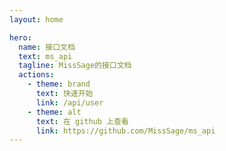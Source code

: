 ```yaml
---
layout: home

hero:
  name: 接口文档
  text: ms_api
  tagline: MissSage的接口文档
  actions:
    - theme: brand
      text: 快速开始
      link: /api/user
    - theme: alt
      text: 在 github 上查看
      link: https://github.com/MissSage/ms_api
---
```


